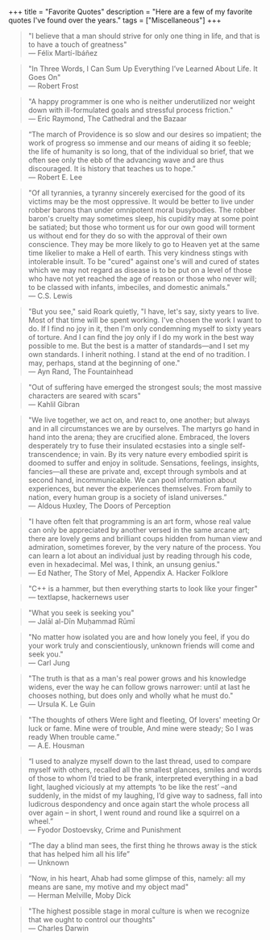 +++
title = "Favorite Quotes"
description = "Here are a few of my favorite quotes I've found over the years."
tags = ["Miscellaneous"]
+++


> "I believe that a man should strive for only one thing in life, and that is to have a touch of greatness"
<br>— Félix Martí-Ibáñez

> "In Three Words, I Can Sum Up Everything I’ve Learned About Life. It Goes On"
<br>— Robert Frost

> "A happy programmer is one who is neither underutilized nor weight down with ill-formulated goals and stressful process friction."
<br>— Eric Raymond, The Cathedral and the Bazaar

> “The march of Providence is so slow and our desires so impatient; the work of progress so immense and our means of aiding it so feeble; the life of humanity is so long, that of the individual so brief, that we often see only the ebb of the advancing wave and are thus discouraged. It is history that teaches us to hope.”
<br>― Robert E. Lee

> "Of all tyrannies, a tyranny sincerely exercised for the good of its victims may be the most oppressive. It would be better to live under robber barons than under omnipotent moral busybodies. The robber baron's cruelty may sometimes sleep, his cupidity may at some point be satiated; but those who torment us for our own good will torment us without end for they do so with the approval of their own conscience. They may be more likely to go to Heaven yet at the same time likelier to make a Hell of earth. This very kindness stings with intolerable insult. To be "cured" against one's will and cured of states which we may not regard as disease is to be put on a level of those who have not yet reached the age of reason or those who never will; to be classed with infants, imbeciles, and domestic animals."
<br>― C.S. Lewis 

> "But you see," said Roark quietly, "I have, let's say, sixty years to live. Most of that time will be spent working. I've chosen the work I want to do. If I find no joy in it, then I'm only condemning myself to sixty years of torture. And I can find the joy only if I do my work in the best way possible to me. But the best is a matter of standards—and I set my own standards. I inherit nothing. I stand at the end of no tradition. I may, perhaps, stand at the beginning of one."
<br>― Ayn Rand, The Fountainhead

> "Out of suffering have emerged the strongest souls; the most massive characters are seared with scars"
<br>― Kahlil Gibran

> "We live together, we act on, and react to, one another; but always and in all circumstances we are by ourselves. The martyrs go hand in hand into the arena; they are crucified alone. Embraced, the lovers desperately try to fuse their insulated ecstasies into a single self-transcendence; in vain. By its very nature every embodied spirit is doomed to suffer and enjoy in solitude. Sensations, feelings, insights, fancies—all these are private and, except through symbols and at second hand, incommunicable. We can pool information about experiences, but never the experiences themselves. From family to nation, every human group is a society of island universes.”
<br>― Aldous Huxley, The Doors of Perception

> "I have often felt that programming is an art form,
whose real value can only be appreciated
by another versed in the same arcane art;
there are lovely gems and brilliant coups
hidden from human view and admiration, sometimes forever,
by the very nature of the process.
You can learn a lot about an individual
just by reading through his code,
even in hexadecimal.
Mel was, I think, an unsung genius."
<br>― Ed Nather, The Story of Mel, Appendix A. Hacker Folklore

> "C++ is a hammer, but then everything starts to look like your finger"
<br>— textlapse, hackernews user

> "What you seek is seeking you"
<br>— Jalāl al-Dīn Muḥammad Rūmī

> "No matter how isolated you are and how lonely you feel, if you do your work truly and conscientiously, unknown friends will come and seek you."
<br>— Carl Jung

> "The truth is that as a man's real power grows and his knowledge widens, ever the way he can follow grows narrower: until at last he chooses nothing, but does only and wholly what he must do."
<br>— Ursula K. Le Guin

> "The thoughts of others
Were light and fleeting,
Of lovers' meeting
Or luck or fame.
Mine were of trouble,
And mine were steady;
So I was ready
When trouble came.”
<br>— A.E. Housman

> “I used to analyze myself down to the last thread, used to compare myself with others, recalled all the smallest glances, smiles and words of those to whom I’d tried to be frank, interpreted everything in a bad light, laughed viciously at my attempts ‘to be like the rest’ –and suddenly, in the midst of my laughing, I’d give way to sadness, fall into ludicrous despondency and once again start the whole process all over again – in short, I went round and round like a squirrel on a wheel.”
<br>— Fyodor Dostoevsky, Crime and Punishment

> “The day a blind man sees, the first thing he throws away is the stick that has helped him all his life”
<br>— Unknown

> “Now, in his heart, Ahab had some glimpse of this, namely: all my means are sane, my motive and my object mad"
<br>— Herman Melville, Moby Dick

> "The highest possible stage in moral culture is when we recognize that we ought to control our thoughts"
<br>— Charles Darwin 
